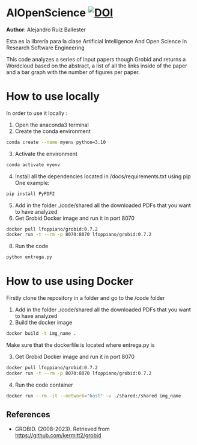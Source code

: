 # AIOpenScience [![DOI](https://zenodo.org/badge/599211911.svg)](https://zenodo.org/badge/latestdoi/599211911)

**Author**: Alejandro Ruiz Ballester

Esta es la librería para la clase Artificial Intelligence And Open Science In Research Software Engineering

This code analyzes a series of input papers though Grobid and returns a Wordcloud based on the abstract, a list of all the links inside of the paper and a bar graph with the number of figures per paper.

# How to use locally 

In order to use it locally :

1) Open the anaconda3 terminal 
2) Create the conda environment
```bash
conda create --name myenv python=3.10
```
3) Activate the environment 
```bash
conda activate myenv 
```
4) Install all the dependencies located in /docs/requirements.txt using pip
One example:
```bash
pip install PyPDF2 
```
5) Add in the folder ./code/shared all the downloaded PDFs that you want to have analyzed 
6) Get Grobid Docker image and run it in port 8070
```bash
docker pull lfoppiano/grobid:0.7.2
docker run -t --rm -p 8070:8070 lfoppiano/grobid:0.7.2
```
8) Run the code
```bash
python entrega.py
```
# How to use using Docker 
Firstly clone the repository in a folder and go to the /code folder
1) Add in the folder ./code/shared all the downloaded PDFs that you want to have analyzed 
2) Build the docker image
```bash
docker build -t img_name .
```
Make sure that the dockerfile is located where entrega.py is

3) Get Grobid Docker image and run it in port 8070
```bash
docker pull lfoppiano/grobid:0.7.2
docker run -t --rm -p 8070:8070 lfoppiano/grobid:0.7.2
```
4) Run the code container 
```bash
docker run --rm -it --network="host" -v ./shared:/shared img_name
```
## References

- GROBID. (2008-2023). Retrieved from https://github.com/kermitt2/grobid
